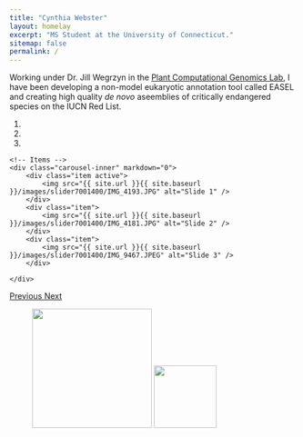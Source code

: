 ```yaml
---
title: "Cynthia Webster"
layout: homelay
excerpt: "MS Student at the University of Connecticut."
sitemap: false
permalink: /
---
```


Working under Dr. Jill Wegrzyn in the [Plant Computational Genomics Lab](http://plantcompgenomics.com/), I have been developing a non-model eukaryotic annotation tool called EASEL and creating high quality _de novo_ aseemblies of critically endangered species on the IUCN Red List. 

<div markdown="0" id="carousel" class="carousel slide" data-ride="carousel" data-interval="4000" data-pause="hover" >
    <!-- Menu -->
    <ol class="carousel-indicators">
        <li data-target="#carousel" data-slide-to="0" class="active"></li>
        <li data-target="#carousel" data-slide-to="1"></li>
        <li data-target="#carousel" data-slide-to="2"></li>
    </ol>

    <!-- Items -->
    <div class="carousel-inner" markdown="0">
        <div class="item active">
            <img src="{{ site.url }}{{ site.baseurl }}/images/slider7001400/IMG_4193.JPG" alt="Slide 1" />
        </div>
        <div class="item">
            <img src="{{ site.url }}{{ site.baseurl }}/images/slider7001400/IMG_4181.JPG" alt="Slide 2" />
        </div>
        <div class="item">
            <img src="{{ site.url }}{{ site.baseurl }}/images/slider7001400/IMG_9467.JPEG" alt="Slide 3" />
        </div>

    </div>
  <a class="left carousel-control" href="#carousel" role="button" data-slide="prev">
    <span class="glyphicon glyphicon-chevron-left" aria-hidden="true"></span>
    <span class="sr-only">Previous</span>
  </a>
  <a class="right carousel-control" href="#carousel" role="button" data-slide="next">
    <span class="glyphicon glyphicon-chevron-right" aria-hidden="true"></span>
    <span class="sr-only">Next</span>
  </a>
</div>


<figure class="fourth">
  <img src="{{ site.url }}{{ site.baseurl }}/images/logopic/uconnlogo.png" style="width: 210px">
  <img src="{{ site.url }}{{ site.baseurl }}/images/logopic/pcg.png" style="width: 110px">
</figure>
